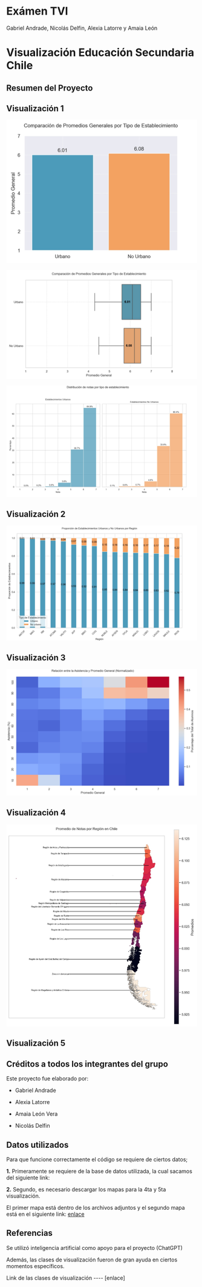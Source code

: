 # Exámen TVI
Gabriel Andrade, Nicolás Delfin, Alexia Latorre y Amaia León  

# Visualización Educación Secundaria Chile
## Resumen del Proyecto




## Visualización 1
![Visualización 1](https://github.com/nicodelfin/TVI/blob/main/Visualizaci%C3%B3n%201.jpg?raw=true)

![Visualización 1.2](https://github.com/nicodelfin/TVI/blob/main/Visualizaci%C3%B3n%201.2.jpg)

![Visualización 1.3](https://github.com/nicodelfin/TVI/blob/main/Visualizaci%C3%B3n%201.3.jpg)


## Visualización 2
![Visualización 2](https://github.com/nicodelfin/TVI/blob/main/Visualizaci%C3%B3n%202.jpg)



## Visualización 3
![Visualización 3](https://github.com/nicodelfin/TVI/blob/main/Visualizaci%C3%B3n%204.jpg)


## Visualización 4
![Visualización 4](https://github.com/nicodelfin/TVI/blob/main/Visualizaci%C3%B3n%203.jpg)















## Visualización 5









## Créditos a todos los integrantes del grupo
Este proyecto fue elaborado por:

* Gabriel Andrade

* Alexia Latorre

* Amaia León Vera

* Nicolás Delfin


## Datos utilizados
Para que funcione correctamente el código se requiere de ciertos datos;

**1.** Primeramente se requiere de la base de datos utilizada, la cual sacamos del siguiente link: 

**2.** Segundo, es necesario descargar los mapas para la 4ta y 5ta visualización.

El primer mapa está dentro de los archivos adjuntos y el segundo mapa está en el siguiente link: [enlace](https://www.bcn.cl/siit/mapas_vectoriales)


## Referencias
Se utilizó inteligencia artificial como apoyo para el proyecto (ChatGPT)

Además, las clases de visualización fueron de gran ayuda en ciertos momentos específicos.

Link de las clases de visualización ---- [enlace] 











